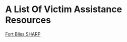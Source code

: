 <h1>A List Of Victim Assistance Resources</h1>

<a href="https://home.army.mil/bliss/index.php/my-fort/all-services/SHARP">Fort Bliss SHARP</a>

